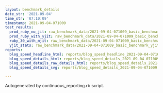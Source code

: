 ```yaml
---
layout: benchmark_details
date_str: '2021-09-04'
time_str: '07:10:09'
timestamp: 2021-09-04-071009
test_results:
  prod_ruby_no_jit: raw_benchmark_data/2021-09-04-071009_basic_benchmark_prod_ruby_no_jit.json
  prod_ruby_with_yjit: raw_benchmark_data/2021-09-04-071009_basic_benchmark_prod_ruby_with_yjit.json
  ruby_30_with_mjit: raw_benchmark_data/2021-09-04-071009_basic_benchmark_ruby_30_with_mjit.json
  yjit_stats: raw_benchmark_data/2021-09-04-071009_basic_benchmark_yjit_stats.json
reports:
  blog_speed_headline_html: reports/blog_speed_headline_2021-09-04-071009.html
  blog_speed_details_html: reports/blog_speed_details_2021-09-04-071009.html
  blog_speed_details_raw_details_html: reports/blog_speed_details_2021-09-04-071009.raw_details.html
  blog_speed_details_svg: reports/blog_speed_details_2021-09-04-071009.svg

---
```

Autogenerated by continuous_reporting.rb script.

